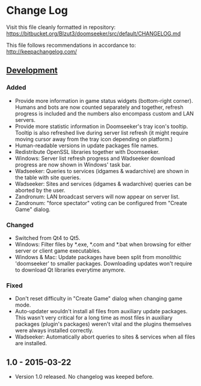 # Change Log

Visit this file cleanly formatted in repository:
<https://bitbucket.org/Blzut3/doomseeker/src/default/CHANGELOG.md>

This file follows recommendations in accordance to:
<http://keepachangelog.com/>

## [Development][development]
### Added
- Provide more information in game status widgets (bottom-right corner).
Humans and bots are now counted separately and together, refresh progress
is included and the numbers also encompass custom and LAN servers.
- Provide more statistic information in Doomseeker's tray icon's tooltip.
Tooltip is also refreshed live during server list refresh (it might
require moving cursor away from the tray icon depending on platform.)
- Human-readable versions in update packages file names.
- Redistribute OpenSSL libraries together with Doomseeker.
- Windows: Server list refresh progress and Wadseeker download progress
are now shown in Windows' task bar.
- Wadseeker: Queries to services (idgames & wadarchive) are shown in
the table with site queries.
- Wadseeker: Sites and services (idgames & wadarchive) queries can
be aborted by the user.
- Zandronum: LAN broadcast servers will now appear on server list.
- Zandronum: "force spectator" voting can be configured from "Create
Game" dialog.

### Changed
- Switched from Qt4 to Qt5.
- Windows: Filter files by *.exe, *.com and *.bat when browsing for
either server or client game executables.
- Windows & Mac: Update packages have been split from monolithic
'doomseeker' to smaller packages. Downloading updates won't
require to download Qt libraries everytime anymore.

### Fixed
- Don't reset difficulty in "Create Game" dialog when changing game mode.
- Auto-updater wouldn't install all files from auxiliary update packages.
This wasn't very critical for a long time as most files in auxiliary
packages (plugin's packages) weren't vital and the plugins themselves
were always installed correctly.
- Wadseeker: Automatically abort queries to sites & services when all
files are installed.


## 1.0 - 2015-03-22
- Version 1.0 released. No changelog was keeped before.

[development]: https://bitbucket.org/Blzut3/doomseeker/commits/all
